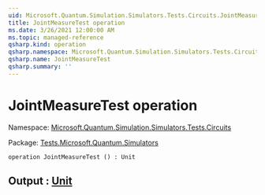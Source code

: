 ```yaml
---
uid: Microsoft.Quantum.Simulation.Simulators.Tests.Circuits.JointMeasureTest
title: JointMeasureTest operation
ms.date: 3/26/2021 12:00:00 AM
ms.topic: managed-reference
qsharp.kind: operation
qsharp.namespace: Microsoft.Quantum.Simulation.Simulators.Tests.Circuits
qsharp.name: JointMeasureTest
qsharp.summary: ''
---
```


# JointMeasureTest operation

Namespace: [Microsoft.Quantum.Simulation.Simulators.Tests.Circuits](xref:Microsoft.Quantum.Simulation.Simulators.Tests.Circuits)

Package: [Tests.Microsoft.Quantum.Simulators](https://nuget.org/packages/Tests.Microsoft.Quantum.Simulators)




```qsharp
operation JointMeasureTest () : Unit
```


## Output : [Unit](xref:microsoft.quantum.lang-ref.unit)

